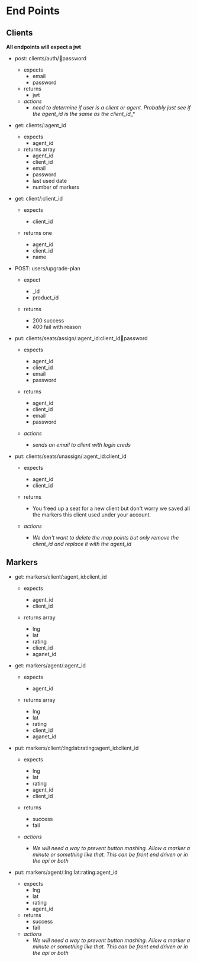 # End Points

## Clients

**All endpoints will expect a jwt**

- post: clients/auth/:email:password

  - expects
    - email
    - password
  - returns
    - jwt
  - _actions_
    - _need to determine if user is a client or agent. Probably just see if the agent_id is the same as the client_id_\_\*

- get: clients/:agent_id

  - expects
    - agent_id
  - returns array
    - agent_id
    - client_id
    - email
    - password
    - last used date
    - number of markers

- get: client/:client_id

  - expects
    - client_id
  - returns one

    - agent_id
    - client_id
    - name

- POST: users/upgrade-plan

  - expect
    - _id
    - product_id
    
  - returns
    - 200 success
    - 400 fail with reason

- put: clients/seats/assign/:agent_id:client_id:email:password

  - expects

    - agent_id
    - client_id
    - email
    - password

  - returns

    - agent_id
    - client_id
    - email
    - password

  - _actions_
    - _sends an email to client with login creds_

- put: clients/seats/unassign/:agent_id:client_id

  - expects

    - agent_id
    - client_id

  - returns
    - You freed up a seat for a new client but don't worry we saved all the markers this client used under your account.
  - _actions_
    - _We don't want to delete the map points but only remove the client_id and replace it with the agent_id_

## Markers

- get: markers/client/:agent_id:client_id

  - expects

    - agent_id
    - client_id

  - returns array
    - lng
    - lat
    - rating
    - client_id
    - aganet_id

- get: markers/agent/:agent_id

  - expects

    - agent_id

  - returns array
    - lng
    - lat
    - rating
    - client_id
    - aganet_id

- put: markers/client/:lng:lat:rating:agent_id:client_id

  - expects

    - lng
    - lat
    - rating
    - agent_id
    - client_id

  - returns
    - success
    - fail
  - _actions_
    - _We will need a way to prevent button mashing. Allow a marker a minute or something like that. This can be front end driven or in the api or both_

- put: markers/agent/:lng:lat:rating:agent_id
  - expects
    - lng
    - lat
    - rating
    - agent_id
  - returns
    - success
    - fail
  - _actions_
    - _We will need a way to prevent button mashing. Allow a marker a minute or something like that. This can be front end driven or in the api or both_
